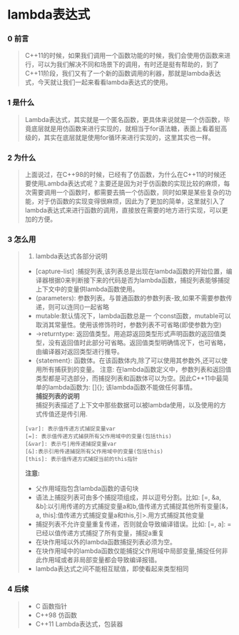 # lambda表达式

### 0 前言

>C++11的时候，如果我们调用一个函数功能的时候，我们会使用仿函数来进行，可以为我们解决不同和场景下的调用，有时还是挺有帮助的，到了C++11阶段，我们又有了一个新的函数调用的利器，那就是lambda表达式，今天就让我们一起来看看lambda表达式的使用。

### 1 是什么

> Lambda表达式，其实就是一个匿名函数，更具体来说就是一个仿函数，毕竟底层就是用仿函数来进行实现的，就相当于for语法糖，表面上看着挺高级的，其实在底层就是使用for循环来进行实现的，这里其实也一样。

### 2 为什么

>上面说过，在C++98的时候，已经有了仿函数，为什么在C++11的时候还要使用Lambda表达式呢？主要还是因为对于仿函数的实现比较的麻烦，每次需要调用一个函数时，都需要去搞一个仿函数，同时如果是某些复杂的功能，对于仿函数的实现变得很麻烦，因此为了更加的简单，这里就引入了lambda表达式来进行函数的调用，直接放在需要的地方进行实现，可以更加的方便。
>
>

### 3 怎么用
> 1. lambda表达式各部分说明
>- [capture-list] :捕捉列表,该列表总是出现在lambda函数的开始位置，编译器根据0来判断接下来的代码是否为lambda函数，捕捉列表能够捕捉上下文中的变量供lambda函数使用。
>- (parameters): 参数列表。与普通函数的参数列表-致,如果不需要参数传递，则可以连同()一起省略
>- mutable:默认情况下，lambda函数总是一 个const函数，mutable可以取消其常量性。使用该修饰符时，参数列表不可省略(即使参数为空)
>- ->returntype: 返回值类型。用追踪返回类型形式声明函数的返回值类型，没有返回值时此部分可省略。返回值类型明确情况下，也可省略，由编译器对返回类型进行推导。
>- {statement}: 函数体。在该函数体内,除了可以使用其参数外,还可以使用所有捕获到的变量。
>注意:
>在lambda函数定义中，参数列表和返回值类型都是可选部分，而捕捉列表和函数体可以为空。因此C++11中最简单的lambda函数为: []{}; 该lambda函数不能做任何事情。   
>**捕捉列表的说明**    
>捕捉列表描述了上下文中那些数据可以被lambda使用，以及使用的方式传值还是传引用.
>```
>[var]: 表示值传递方式捕捉变量var
>[=]: 表示值传递方式捕获所有父作用域中的变量(包括this)
>[&var]: 表示弓|用传递捕捉变量var
>[&]:表示引用传递捕捉所有父作用域中的变量(包括this)
>[this]: 表示值传递方式捕捉当前的this指针
>```
>**注意:**
>- 父作用域指包含lambda函数的语句块
>- 语法上捕捉列表可由多个捕捉项组成，并以逗号分割。比如: [=, &a, &b]:以引用传递的方式捕捉变量a和b,值传递方式捕捉其他所有变量[&，a, this]:值传递方式捕捉变量a和this,引>.用方式捕捉其他变量
>- 捕捉列表不允许变量重复传递，否则就会导致编译错误。比如: [=, a]: =已经以值传递方式捕捉了所有变量，捕捉a重复
>- 在块作用域以外的lambda函数捕捉列表必须为空。
>- 在块作用域中的lambda函数仅能捕捉父作用域中局部变量,捕捉任何非此作用域或者非局部变量都会导致编译报错。
>- lambda表达式之间不能相互赋值，即使看起来类型相同


### 4 后续
> - C 函数指针
> - C++98 仿函数
> - C++11 Lambda表达式，包装器
